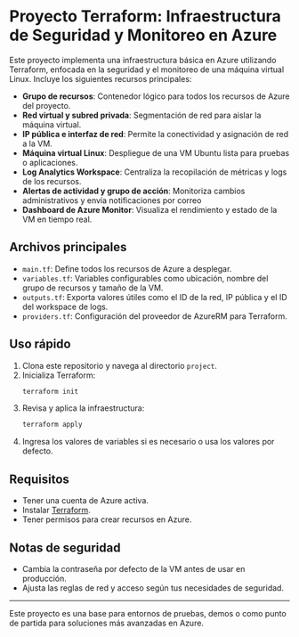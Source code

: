 # Proyecto Terraform: Infraestructura de Seguridad y Monitoreo en Azure

Este proyecto implementa una infraestructura básica en Azure utilizando Terraform, enfocada en la seguridad y el monitoreo de una máquina virtual Linux. Incluye los siguientes recursos principales:

- **Grupo de recursos**: Contenedor lógico para todos los recursos de Azure del proyecto.
- **Red virtual y subred privada**: Segmentación de red para aislar la máquina virtual.
- **IP pública e interfaz de red**: Permite la conectividad y asignación de red a la VM.
- **Máquina virtual Linux**: Despliegue de una VM Ubuntu lista para pruebas o aplicaciones.
- **Log Analytics Workspace**: Centraliza la recopilación de métricas y logs de los recursos.
- **Alertas de actividad y grupo de acción**: Monitoriza cambios administrativos y envía notificaciones por correo
- **Dashboard de Azure Monitor**: Visualiza el rendimiento y estado de la VM en tiempo real.

## Archivos principales
- `main.tf`: Define todos los recursos de Azure a desplegar.
- `variables.tf`: Variables configurables como ubicación, nombre del grupo de recursos y tamaño de la VM.
- `outputs.tf`: Exporta valores útiles como el ID de la red, IP pública y el ID del workspace de logs.
- `providers.tf`: Configuración del proveedor de AzureRM para Terraform.

## Uso rápido
1. Clona este repositorio y navega al directorio `project`.
2. Inicializa Terraform:
   ```powershell
   terraform init
   ```
3. Revisa y aplica la infraestructura:
   ```powershell
   terraform apply
   ```
4. Ingresa los valores de variables si es necesario o usa los valores por defecto.

## Requisitos
- Tener una cuenta de Azure activa.
- Instalar [Terraform](https://www.terraform.io/downloads.html).
- Tener permisos para crear recursos en Azure.

## Notas de seguridad
- Cambia la contraseña por defecto de la VM antes de usar en producción.
- Ajusta las reglas de red y acceso según tus necesidades de seguridad.

---
Este proyecto es una base para entornos de pruebas, demos o como punto de partida para soluciones más avanzadas en Azure.
